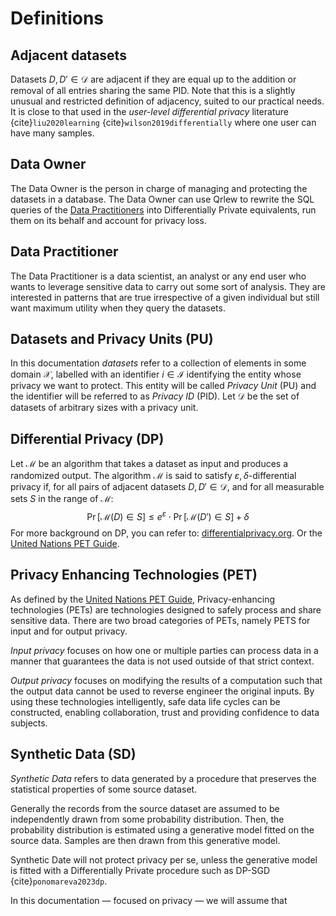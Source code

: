 # Definitions

## Adjacent datasets

Datasets $D, D' \in \mathcal{D}$ are adjacent if they are equal up to the addition or removal of all entries sharing the same PID. Note that this is a slightly unusual and restricted definition of adjacency, suited to our practical needs. It is close to that used in the *user-level differential privacy* literature {cite}`liu2020learning` {cite}`wilson2019differentially` where one user can have many samples.

## Data Owner
The Data Owner is the person in charge of managing and protecting the datasets in a database.
The Data Owner can use Qrlew to rewrite the SQL queries of the [Data Practitioners](#data-practitioner) into Differentially Private equivalents,
run them on its behalf and account for privacy loss.

## Data Practitioner
The Data Practitioner is a data scientist, an analyst or any end user who wants to leverage sensitive data to carry out some sort of analysis.
They are interested in patterns that are true irrespective of a given individual but still want maximum utility when they query the datasets.

## Datasets and Privacy Units (PU)

In this documentation *datasets* refer to a collection of elements in some domain $\mathcal{X}$, labelled with an identifier $i\in \mathcal{I}$ identifying the entity whose privacy we want to protect. This entity will be called *Privacy Unit* (PU) and the identifier will be referred to as *Privacy ID* (PID). Let $\mathcal{D}$ be the set of datasets of arbitrary sizes with a privacy unit.

## Differential Privacy (DP)

Let $\mathcal{M}$ be an algorithm that takes a dataset as input and produces a randomized output. The algorithm $\mathcal{M}$ is said to satisfy $\varepsilon,\delta$-differential privacy if, for all pairs of adjacent datasets $D, D' \in \mathcal{D}$, and for all measurable sets $S$ in the range of $\mathcal{M}$:
$$
\Pr[\mathcal{M}(D) \in S] \leq e^{\varepsilon} \cdot \Pr[\mathcal{M}(D') \in S] + \delta
$$
For more background on DP, you can refer to: [differentialprivacy.org](https://differentialprivacy.org/resources/).
Or the [United Nations PET Guide](https://unstats.un.org/bigdata/task-teams/privacy/guide/2023_UN%20PET%20Guide.pdf#page=36).

## Privacy Enhancing Technologies (PET)

As defined by the [United Nations PET Guide](https://unstats.un.org/bigdata/task-teams/privacy/guide/2023_UN%20PET%20Guide.pdf),
Privacy-enhancing technologies (PETs) are technologies
designed to safely process and share sensitive data.
There are two broad categories of PETs,
namely PETS for input and for output privacy.

*Input privacy* focuses on how one or multiple
parties can process data in a manner that guarantees
the data is not used outside of that strict context.

*Output privacy* focuses on modifying the results of a computation
such that the output data cannot be used to reverse
engineer the original inputs. By using these technologies
intelligently, safe data life cycles can be constructed,
enabling collaboration, trust and providing confidence to
data subjects.

## Synthetic Data (SD)

*Synthetic Data* refers to data generated by a procedure
that preserves the statistical properties of some source dataset.

Generally the records from the source dataset are assumed to
be independently drawn from some probability distribution.
Then, the probability distribution is estimated using a generative model
fitted on the source data.
Samples are then drawn from this generative model.

Synthetic Date will not protect privacy per se, unless the generative model
is fitted with a Differentially Private procedure such as DP-SGD {cite}`ponomareva2023dp`.

In this documentation — focused on privacy — we will assume that 
